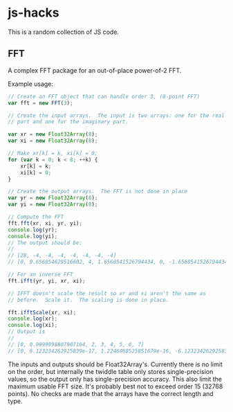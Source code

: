 # js-hacks

This is a random collection of JS code.

## FFT
A complex FFT package for an out-of-place power-of-2 FFT.

Example usage:

```javascript
// Create an FFT object that can handle order 3, (8-point FFT)
var fft = new FFT(3);

// Create the input arrays.  The input is two arrays: one for the real
// part and one for the imaginary part.

var xr = new Float32Array(8);
var xi = new Float32Array(8);

// Make xr[k] = k, xi[k] = 0;
for (var k = 0; k < 8; ++k) {
    xr[k] = k;
    xi[k] = 0;
}

// Create the output arrays.  The FFT is not done in place
var yr = new Float32Array(8);
var yi = new Float32Array(8);

// Compute the FFT
fft.fft(xr, xi, yr, yi);
console.log(yr);
console.log(yi);
// The output should be:
//
// [28, -4, -4, -4, -4, -4, -4, -4]
// [0, 9.656854629516602, 4, 1.6568541526794434, 0, -1.6568541526794434, -4, -9.656854629516602]

// For an inverse FFT
fft.ifft(yr, yi, xr, xi);

// IFFT doesn't scale the result so xr and xi aren't the same as
// before.  Scale it.  The scaling is done in place.

fft.ifftScale(xr, xi);
console.log(xr);
console.log(xi);
// Output is
//
// [0, 0.9999998807907104, 2, 3, 4, 5, 6, 7]
// [0, 6.123234262925839e-17, 1.2246468525851679e-16, -6.123234262925839e-17, 0, 6.123234262925839e-17, -1.2246468525851679e-16, -6.123234262925839e-17]


```

The inputs and outputs should be Float32Array's.  Currently there is
no limit on the order, but internally the twiddle table only stores
single-precision values, so the output only has single-precision
accuracy.  This also limit the maximum usable FFT size.  It's probably
best not to exceed order 15 (32768 points).  No checks are made that
the arrays have the correct length and type.

